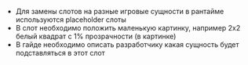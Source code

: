 - Для замены слотов на разные игровые сущности в рантайме используются placeholder слоты
- В слот необходимо положить маленькую картинку, например 2x2 белый квадрат с 1% прозрачности (в картинке)
- В гайде необходимо описать разработчику какая сущность будет подставляться в этот слот